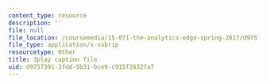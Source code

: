 ```yaml
---
content_type: resource
description: ''
file: null
file_location: /coursemedia/15-071-the-analytics-edge-spring-2017/d97573913fdd5b31bce9c915f2632fa7_mwL__eKs3fI.vtt
file_type: application/x-subrip
resourcetype: Other
title: 3play caption file
uid: d9757391-3fdd-5b31-bce9-c915f2632fa7
---
```

